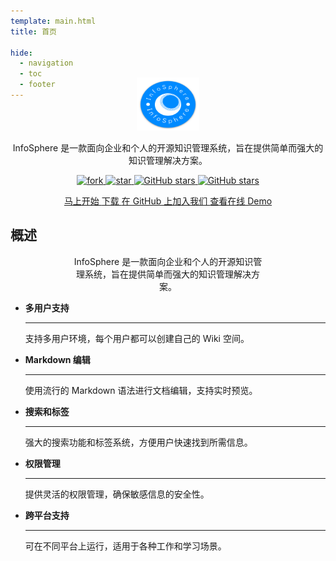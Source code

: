 ```yaml
---
template: main.html
title: 首页

hide:
  - navigation
  - toc
  - footer
---
```


<style xmlns="http://www.w3.org/1999/html">
.md-typeset h1 {
  text-align: center;
  color: transparent;
}
.md-typeset h2 {
  text-align: center;
  font-weight: 1000;
  font-size: 50px;
  margin-top: 60px;
  margin-bottom: 0;
}
</style>

<div style="text-align: center;">
    <img width="100" height="85" style="margin-top: -50px;" src="/assets/images/logo.png" />
    <p/>InfoSphere 是一款面向企业和个人的开源知识管理系统，旨在提供简单而强大的知识管理解决方案。
    <p/>
    <a target="_blank" href="https://gitee.com/devlive-community/incubator-infosphere/members">
        <img src='https://gitee.com/devlive-community/incubator-infosphere/badge/fork.svg?theme=white' alt='fork'/>
    </a>
    <a target="_blank" href="https://gitee.com/devlive-community/incubator-infosphere/stargazers">
        <img src='https://gitee.com/devlive-community/incubator-infosphere/badge/star.svg?theme=white' alt='star'/>
    </a>
    <a target="_blank" href="https://github.com/devlive-community/incubator-infosphere/fork">
        <img alt="GitHub stars" src="https://img.shields.io/github/forks/devlive-community/incubator-infosphere?logo=github">
    </a>
    <a target="_blank" href="https://github.com/devlive-community/incubator-infosphere/stargazers">
        <img alt="GitHub stars" src="https://img.shields.io/github/stars/devlive-community/incubator-infosphere?logo=github">
    </a>
    <p/> 
    <p/>
    <a href="/reference/getStarted/install.html" title="马上开始" class="md-button">
        马上开始
    </a>
    <a href="/download.html" title="下载" class="md-button">
      下载
    </a>
    <a href="https://github.com/devlive-community/incubator-infosphere" target="_blank" title="在 GitHub 上加入我们" class="md-button md-button--primary">
      在 GitHub 上加入我们
    </a>
    <a href="http://try.infosphere.devlive.org/" target="_blank" title="查看在线 Demo" class="md-button md-button--primary">
      查看在线 Demo
    </a>
    <p/><p/><p/><p/>
</div>

## 概述

<div style="max-width: 60%; text-align: center;margin: 0 auto;">
<p style="text-align: center;">InfoSphere 是一款面向企业和个人的开源知识管理系统，旨在提供简单而强大的知识管理解决方案。</p>
</div>

<div style="max-width: 800px; margin: 0 auto" class="grid cards" markdown>

- __多用户支持__

    ---

    支持多用户环境，每个用户都可以创建自己的 Wiki 空间。

- __Markdown 编辑__

    ---

    使用流行的 Markdown 语法进行文档编辑，支持实时预览。

- __搜索和标签__

    ---

    强大的搜索功能和标签系统，方便用户快速找到所需信息。


- __权限管理__

    ---

    提供灵活的权限管理，确保敏感信息的安全性。


- __跨平台支持__

    ---

    可在不同平台上运行，适用于各种工作和学习场景。

</div>

